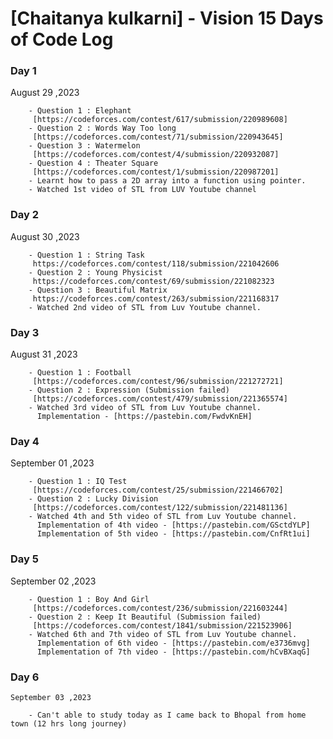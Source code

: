 # [Chaitanya kulkarni] - Vision 15 Days of Code Log

### Day 1

   August 29 ,2023

        - Question 1 : Elephant
         [https://codeforces.com/contest/617/submission/220989608]
        - Question 2 : Words Way Too long
         [https://codeforces.com/contest/71/submission/220943645]
        - Question 3 : Watermelon
         [https://codeforces.com/contest/4/submission/220932087]
        - Question 4 : Theater Square
         [https://codeforces.com/contest/1/submission/220987201]
        - Learnt how to pass a 2D array into a function using pointer.
        - Watched 1st video of STL from LUV Youtube channel

### Day 2
   August 30 ,2023

        - Question 1 : String Task
         https://codeforces.com/contest/118/submission/221042606
        - Question 2 : Young Physicist
         https://codeforces.com/contest/69/submission/221082323
        - Question 3 : Beautiful Matrix
         https://codeforces.com/contest/263/submission/221168317
        - Watched 2nd video of STL from Luv Youtube channel.

### Day 3
   August 31 ,2023

        - Question 1 : Football
         [https://codeforces.com/contest/96/submission/221272721]
        - Question 2 : Expression (Submission failed)
         [https://codeforces.com/contest/479/submission/221365574]
        - Watched 3rd video of STL from Luv Youtube channel.
          Implementation - [https://pastebin.com/FwdvKnEH]

### Day 4
   September 01 ,2023

        - Question 1 : IQ Test
         [https://codeforces.com/contest/25/submission/221466702]
        - Question 2 : Lucky Division
         [https://codeforces.com/contest/122/submission/221481136]
        - Watched 4th and 5th video of STL from Luv Youtube channel.
          Implementation of 4th video - [https://pastebin.com/GSctdYLP]
          Implementation of 5th video - [https://pastebin.com/CnfRt1ui]
         
### Day 5
   September 02 ,2023

        - Question 1 : Boy And Girl
         [https://codeforces.com/contest/236/submission/221603244]
        - Question 2 : Keep It Beautiful (Submission failed)
         [https://codeforces.com/contest/1841/submission/221523906]
        - Watched 6th and 7th video of STL from Luv Youtube channel.
          Implementation of 6th video - [https://pastebin.com/e3736mvg]
          Implementation of 7th video - [https://pastebin.com/hCvBXaqG]

### Day 6
    September 03 ,2023

        - Can't able to study today as I came back to Bhopal from home town (12 hrs long journey) 
